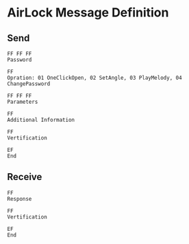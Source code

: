 # AirLock Message Definition

## Send

```
FF FF FF
Password

FF
Opration: 01 OneClickOpen, 02 SetAngle, 03 PlayMelody, 04 ChangePassword

FF FF FF
Parameters

FF
Additional Information

FF
Vertification

EF
End
```

## Receive

```
FF
Response

FF
Vertification

EF
End
```

